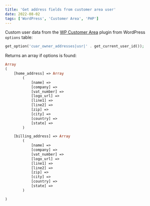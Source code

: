 ```yaml
---
title: 'Get address fields from customer area user'
date: 2022-08-02
tags: ['WordPress', 'Customer Area', 'PHP']
---
```


Custom user data from the [WP Customer Area](https://de.wordpress.org/plugins/customer-area/) plugin from WordPress `options` table:

```PHP
get_option('cuar_owner_addresses|usr|' . get_current_user_id());
```

Returns an array if options is found:
```PHP
Array
(
    [home_address] => Array
        (
            [name] => 
            [company] => 
            [vat_number] => 
            [logo_url] => 
            [line1] => 
            [line2] => 
            [zip] => 
            [city] => 
            [country] => 
            [state] => 
        )

    [billing_address] => Array
        (
            [name] => 
            [company] => 
            [vat_number] => 
            [logo_url] => 
            [line1] => 
            [line2] => 
            [zip] => 
            [city] => 
            [country] => 
            [state] => 
        )

)
```
